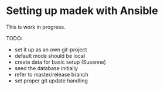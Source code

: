 Setting up madek with Ansible
=============================

This is work in progress. 

TODO: 

* set it up as an own git-project
* default mode should be local
* create data for basic setup (Susanne)
* seed the database initially 
* refer to master/release branch
* set proper git update handling 

